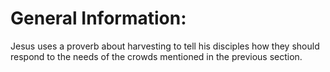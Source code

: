 # General Information:

Jesus uses a proverb about harvesting to tell his disciples how they should respond to the needs of the crowds mentioned in the previous section.